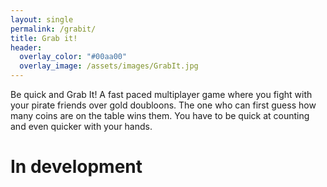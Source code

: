```yaml
---
layout: single
permalink: /grabit/
title: Grab it!
header:
  overlay_color: "#00aa00"
  overlay_image: /assets/images/GrabIt.jpg
---
```


Be quick and Grab It! A fast paced multiplayer game where you fight with your pirate friends over gold doubloons. The one who can first guess how many coins are on the table wins them. You have to be quick at counting and even quicker with your hands.

# In development 